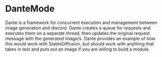 # DanteMode

Dante is a framework for concurrent execution and management between image generation and discord. Dante creates a queue for requests and executes them on a separate thread, then updates the original request message with the generated image/s. Dante provides an example of how this would work with StableDiffusion, but should work with anything that takes in text and puts out an image if you are willing to build a module.
